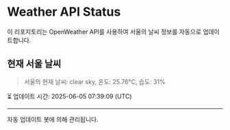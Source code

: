 
# Weather API Status

이 리포지토리는 OpenWeather API를 사용하여 서울의 날씨 정보를 자동으로 업데이트합니다.

## 현재 서울 날씨
> 서울의 현재 날씨: clear sky, 온도: 25.76°C, 습도: 31%

⏳ 업데이트 시간: 2025-06-05 07:39:09 (UTC)

---
자동 업데이트 봇에 의해 관리됩니다.
